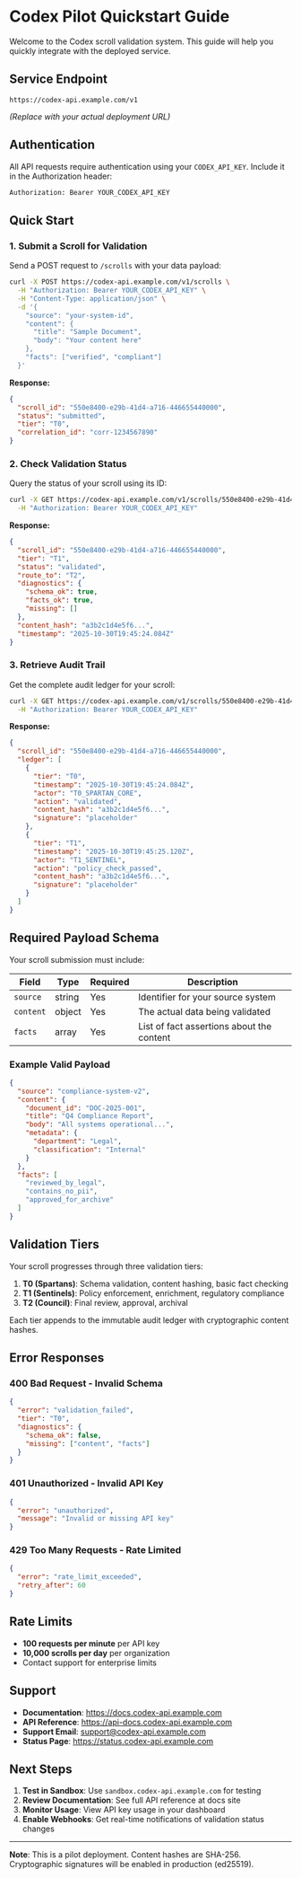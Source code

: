 # Codex Pilot Quickstart Guide

Welcome to the Codex scroll validation system. This guide will help you quickly integrate with the deployed service.

## Service Endpoint

```
https://codex-api.example.com/v1
```

*(Replace with your actual deployment URL)*

## Authentication

All API requests require authentication using your `CODEX_API_KEY`. Include it in the Authorization header:

```bash
Authorization: Bearer YOUR_CODEX_API_KEY
```

## Quick Start

### 1. Submit a Scroll for Validation

Send a POST request to `/scrolls` with your data payload:

```bash
curl -X POST https://codex-api.example.com/v1/scrolls \
  -H "Authorization: Bearer YOUR_CODEX_API_KEY" \
  -H "Content-Type: application/json" \
  -d '{
    "source": "your-system-id",
    "content": {
      "title": "Sample Document",
      "body": "Your content here"
    },
    "facts": ["verified", "compliant"]
  }'
```

**Response:**
```json
{
  "scroll_id": "550e8400-e29b-41d4-a716-446655440000",
  "status": "submitted",
  "tier": "T0",
  "correlation_id": "corr-1234567890"
}
```

### 2. Check Validation Status

Query the status of your scroll using its ID:

```bash
curl -X GET https://codex-api.example.com/v1/scrolls/550e8400-e29b-41d4-a716-446655440000 \
  -H "Authorization: Bearer YOUR_CODEX_API_KEY"
```

**Response:**
```json
{
  "scroll_id": "550e8400-e29b-41d4-a716-446655440000",
  "tier": "T1",
  "status": "validated",
  "route_to": "T2",
  "diagnostics": {
    "schema_ok": true,
    "facts_ok": true,
    "missing": []
  },
  "content_hash": "a3b2c1d4e5f6...",
  "timestamp": "2025-10-30T19:45:24.084Z"
}
```

### 3. Retrieve Audit Trail

Get the complete audit ledger for your scroll:

```bash
curl -X GET https://codex-api.example.com/v1/scrolls/550e8400-e29b-41d4-a716-446655440000/ledger \
  -H "Authorization: Bearer YOUR_CODEX_API_KEY"
```

**Response:**
```json
{
  "scroll_id": "550e8400-e29b-41d4-a716-446655440000",
  "ledger": [
    {
      "tier": "T0",
      "timestamp": "2025-10-30T19:45:24.084Z",
      "actor": "T0_SPARTAN_CORE",
      "action": "validated",
      "content_hash": "a3b2c1d4e5f6...",
      "signature": "placeholder"
    },
    {
      "tier": "T1",
      "timestamp": "2025-10-30T19:45:25.120Z",
      "actor": "T1_SENTINEL",
      "action": "policy_check_passed",
      "content_hash": "a3b2c1d4e5f6...",
      "signature": "placeholder"
    }
  ]
}
```

## Required Payload Schema

Your scroll submission must include:

| Field | Type | Required | Description |
|-------|------|----------|-------------|
| `source` | string | Yes | Identifier for your source system |
| `content` | object | Yes | The actual data being validated |
| `facts` | array | Yes | List of fact assertions about the content |

### Example Valid Payload

```json
{
  "source": "compliance-system-v2",
  "content": {
    "document_id": "DOC-2025-001",
    "title": "Q4 Compliance Report",
    "body": "All systems operational...",
    "metadata": {
      "department": "Legal",
      "classification": "Internal"
    }
  },
  "facts": [
    "reviewed_by_legal",
    "contains_no_pii",
    "approved_for_archive"
  ]
}
```

## Validation Tiers

Your scroll progresses through three validation tiers:

1. **T0 (Spartans)**: Schema validation, content hashing, basic fact checking
2. **T1 (Sentinels)**: Policy enforcement, enrichment, regulatory compliance
3. **T2 (Council)**: Final review, approval, archival

Each tier appends to the immutable audit ledger with cryptographic content hashes.

## Error Responses

### 400 Bad Request - Invalid Schema
```json
{
  "error": "validation_failed",
  "tier": "T0",
  "diagnostics": {
    "schema_ok": false,
    "missing": ["content", "facts"]
  }
}
```

### 401 Unauthorized - Invalid API Key
```json
{
  "error": "unauthorized",
  "message": "Invalid or missing API key"
}
```

### 429 Too Many Requests - Rate Limited
```json
{
  "error": "rate_limit_exceeded",
  "retry_after": 60
}
```

## Rate Limits

- **100 requests per minute** per API key
- **10,000 scrolls per day** per organization
- Contact support for enterprise limits

## Support

- **Documentation**: https://docs.codex-api.example.com
- **API Reference**: https://api-docs.codex-api.example.com
- **Support Email**: support@codex-api.example.com
- **Status Page**: https://status.codex-api.example.com

## Next Steps

1. **Test in Sandbox**: Use `sandbox.codex-api.example.com` for testing
2. **Review Documentation**: See full API reference at docs site
3. **Monitor Usage**: View API key usage in your dashboard
4. **Enable Webhooks**: Get real-time notifications of validation status changes

---

**Note**: This is a pilot deployment. Content hashes are SHA-256. Cryptographic signatures will be enabled in production (ed25519).
